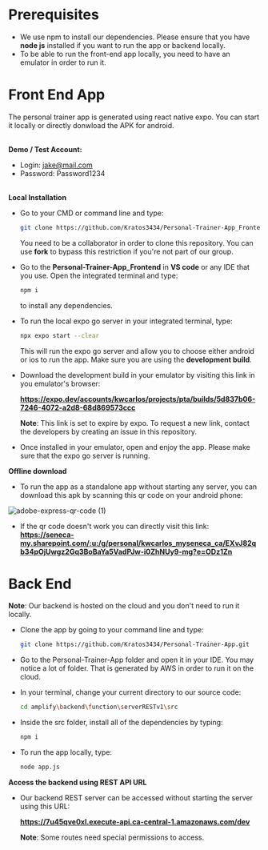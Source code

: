 # Prerequisites
- We use npm to install our dependencies. Please ensure that you have **node js** installed if you want to run the app or backend locally.
- To be able to run the front-end app locally, you need to have an emulator in order to run it.

# Front End App
The personal trainer app is generated using react native expo. You can start it locally or directly donwload the APK for android.
<br><br>

**Demo / Test Account:** <br>
- Login: jake@mail.com <br>
- Password: Password1234
<br><br>

**Local Installation**
- Go to your CMD or command line and type:
  
  ```sh
  git clone https://github.com/Kratos3434/Personal-Trainer-App_Frontend.git
  ```
  You need to be a collaborator in order to clone this repository. You can use **fork** to bypass this restriction if you're not part of our group.
  
- Go to the **Personal-Trainer-App_Frontend** in **VS code** or any IDE that you use. Open the integrated terminal and type:

  ```sh
  npm i
  ```
  to install any dependencies.

- To run the local expo go server in your integrated terminal, type:

  ```sh
  npx expo start --clear
  ```
  This will run the expo go server and allow you to choose either android or ios to run the app. Make sure you are using the **development build**.

- Download the development build in your emulator by visiting this link in you emulator's browser:
  
  **https://expo.dev/accounts/kwcarlos/projects/pta/builds/5d837b06-7246-4072-a2d8-68d869573ccc**
  
  **Note**: This link is set to expire by expo. To request a new link, contact the developers by creating an issue in this repository.

- Once installed in your emulator, open and enjoy the app. Please make sure that the expo go server is running.


**Offline download**
- To run the app as a standalone app without starting any server, you can download this apk by scanning this qr code on your android phone:

![adobe-express-qr-code (1)](https://github.com/user-attachments/assets/bf3c609c-85e1-4a49-861e-1d14e9fc03f4)


- If the qr code doesn't work you can directly visit this link:
**https://seneca-my.sharepoint.com/:u:/g/personal/kwcarlos_myseneca_ca/EXvJ82qb34pOjUwgz2Gq3BoBaYa5VadPJw-i0ZhNUy9-mg?e=ODz1Zn**


# Back End 
**Note**: Our backend is hosted on the cloud and you don't need to run it locally.

- Clone the app by going to your command line and type:
  
  ```sh
  git clone https://github.com/Kratos3434/Personal-Trainer-App.git
  ```

- Go to the Personal-Trainer-App folder and open it in your IDE. You may notice a lot of folder. That is generated by AWS in order to run it on the cloud.
- In your terminal, change your current directory to our source code:
  ```sh
  cd amplify\backend\function\serverRESTv1\src 
  ```

- Inside the src folder, install all of the dependencies by typing:
  ```sh
  npm i
  ```

- To run the app locally, type:
  ```sh
  node app.js
  ```

**Access the backend using REST API URL**
- Our backend REST server can be accessed without starting the server using this URL:
  
  **https://7u45qve0xl.execute-api.ca-central-1.amazonaws.com/dev**

  **Note**: Some routes need special permissions to access.

